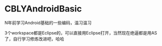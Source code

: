 # CBLYAndroidBasic
N年前学习Android基础的一些编码，温习温习

3个workspace都是Eclipse的，可以直接用Eclipse打开，当然现在绝逼都是用AS了，自行学习修炼改进吧，哈哈
